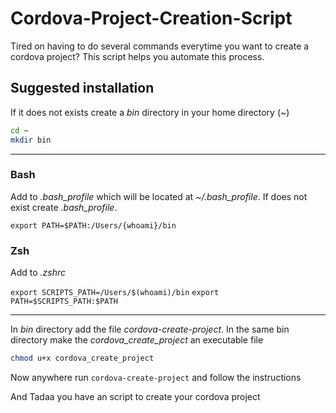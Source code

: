 # Cordova-Project-Creation-Script

Tired on having to do several commands everytime you want to create a cordova project? This script helps you automate this process.

## Suggested installation

If it does not exists create a _bin_ directory in your home directory (_~_)

```bash
cd ~
mkdir bin
```

---

### Bash

Add to _.bash_profile_ which will be located at _~/.bash_profile_. If does not exist create _.bash_profile_.

`export PATH=$PATH:/Users/{whoami}/bin`

### Zsh

Add to _.zshrc_

`export SCRIPTS_PATH=/Users/$(whoami)/bin`
`export PATH=$SCRIPTS_PATH:$PATH`

---

In _bin_ directory add the file _cordova-create-project_. 
In the same bin directory make the _cordova_create_project_ an executable file 

```bash
chmod u+x cordova_create_project
```

Now anywhere run `cordova-create-project` and follow the instructions

And Tadaa you have an script to create your cordova project
